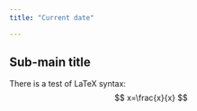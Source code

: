 ```yaml
---
title: "Current date" 

---
```


## Sub-main title

There is a test of LaTeX syntax:
$$ x=\frac{x}{x} $$

